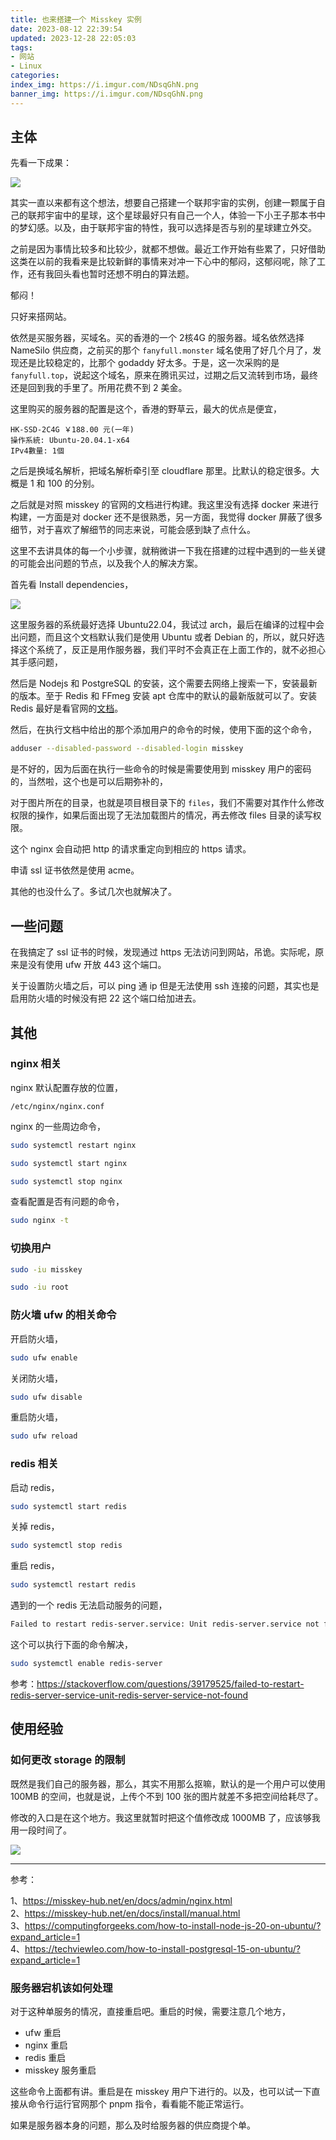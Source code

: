 ```yaml
---
title: 也来搭建一个 Misskey 实例
date: 2023-08-12 22:39:54
updated: 2023-12-28 22:05:03
tags:
- 网站
- Linux
categories:
index_img: https://i.imgur.com/NDsqGhN.png
banner_img: https://i.imgur.com/NDsqGhN.png
---
```


## 主体

先看一下成果：

![](https://i.imgur.com/KGO0gzc.png)

其实一直以来都有这个想法，想要自己搭建一个联邦宇宙的实例，创建一颗属于自己的联邦宇宙中的星球，这个星球最好只有自己一个人，体验一下小王子那本书中的梦幻感。以及，由于联邦宇宙的特性，我可以选择是否与别的星球建立外交。

之前是因为事情比较多和比较少，就都不想做。最近工作开始有些累了，只好借助这类在以前的我看来是比较新鲜的事情来对冲一下心中的郁闷，这郁闷呢，除了工作，还有我回头看也暂时还想不明白的算法题。

郁闷！

只好来搭网站。

依然是买服务器，买域名。买的香港的一个 2核4G 的服务器。域名依然选择 NameSilo 供应商，之前买的那个 `fanyfull.monster` 域名使用了好几个月了，发现还是比较稳定的，比那个 godaddy 好太多。于是，这一次采购的是 `fanyfull.top`，说起这个域名，原来在腾讯买过，过期之后又流转到市场，最终还是回到我的手里了。所用花费不到 2 美金。

这里购买的服务器的配置是这个，香港的野草云，最大的优点是便宜，

```
HK-SSD-2C4G ￥188.00 元(一年)
操作系統: Ubuntu-20.04.1-x64
IPv4數量: 1個
```

之后是换域名解析，把域名解析牵引至 cloudflare 那里。比默认的稳定很多。大概是 1 和 100 的分别。

之后就是对照 misskey 的官网的文档进行构建。我这里没有选择 docker 来进行构建，一方面是对 docker 还不是很熟悉，另一方面，我觉得 docker 屏蔽了很多细节，对于喜欢了解细节的同志来说，可能会感到缺了点什么。

这里不去讲具体的每一个小步骤，就稍微讲一下我在搭建的过程中遇到的一些关键的可能会出问题的节点，以及我个人的解决方案。

首先看 Install dependencies，

![](https://i.imgur.com/xEVhvKg.png)

这里服务器的系统最好选择 Ubuntu22.04，我试过 arch，最后在编译的过程中会出问题，而且这个文档默认我们是使用 Ubuntu 或者 Debian 的，所以，就只好选择这个系统了，反正是用作服务器，我们平时不会真正在上面工作的，就不必担心其手感问题，

然后是 Nodejs 和 PostgreSQL 的安装，这个需要去网络上搜索一下，安装最新的版本。至于 Redis 和 FFmeg 安装 apt 仓库中的默认的最新版就可以了。安装 Redis 最好是看官网的[文档](https://redis.io/docs/getting-started/installation/install-redis-on-linux/)。

然后，在执行文档中给出的那个添加用户的命令的时候，使用下面的这个命令，

```bash
adduser --disabled-password --disabled-login misskey
```

是不好的，因为后面在执行一些命令的时候是需要使用到 misskey 用户的密码的，当然啦，这个也是可以后期弥补的，

对于图片所在的目录，也就是项目根目录下的 `files`，我们不需要对其作什么修改权限的操作，如果后面出现了无法加载图片的情况，再去修改 files 目录的读写权限。

这个 nginx 会自动把 http 的请求重定向到相应的 https 请求。

申请 ssl 证书依然是使用 acme。

其他的也没什么了。多试几次也就解决了。

## 一些问题

在我搞定了 ssl 证书的时候，发现通过 https 无法访问到网站，吊诡。实际呢，原来是没有使用 ufw 开放 443 这个端口。

关于设置防火墙之后，可以 ping 通 ip 但是无法使用 ssh 连接的问题，其实也是启用防火墙的时候没有把 22 这个端口给加进去。

## 其他

### nginx 相关

nginx 默认配置存放的位置，

```
/etc/nginx/nginx.conf
```

nginx 的一些周边命令，

```bash
sudo systemctl restart nginx
```

```bash
sudo systemctl start nginx
```

```bash
sudo systemctl stop nginx
```

查看配置是否有问题的命令，

```bash
sudo nginx -t
```

### 切换用户

```bash
sudo -iu misskey
```

```bash
sudo -iu root
```

### 防火墙 ufw 的相关命令

开启防火墙，

```bash
sudo ufw enable
```

关闭防火墙，

```bash
sudo ufw disable
```

重启防火墙，

```bash
sudo ufw reload
```

### redis 相关

启动 redis，

```bash
sudo systemctl start redis
```

关掉 redis，

```bash
sudo systemctl stop redis
```

重启 redis，

```bash
sudo systemctl restart redis
```

遇到的一个 redis 无法启动服务的问题，

```bash
Failed to restart redis-server.service: Unit redis-server.service not found
```

这个可以执行下面的命令解决，

```bash
sudo systemctl enable redis-server
```

参考：<https://stackoverflow.com/questions/39179525/failed-to-restart-redis-server-service-unit-redis-server-service-not-found>

## 使用经验

### 如何更改 storage 的限制

既然是我们自己的服务器，那么，其实不用那么抠嘛，默认的是一个用户可以使用 100MB 的空间，也就是说，上传个不到 100 张的图片就差不多把空间给耗尽了。

修改的入口是在这个地方。我这里就暂时把这个值修改成 1000MB 了，应该够我用一段时间了。

![](https://i.imgur.com/tl1CSdy.png)

---

参考：

1、<https://misskey-hub.net/en/docs/admin/nginx.html>  
2、<https://misskey-hub.net/en/docs/install/manual.html>  
3、<https://computingforgeeks.com/how-to-install-node-js-20-on-ubuntu/?expand_article=1>  
4、<https://techviewleo.com/how-to-install-postgresql-15-on-ubuntu/?expand_article=1>

### 服务器宕机该如何处理

对于这种单服务的情况，直接重启吧。重启的时候，需要注意几个地方，

- ufw 重启
- nginx 重启
- redis 重启
- misskey 服务重启

这些命令上面都有讲。重启是在 misskey 用户下进行的。以及，也可以试一下直接从命令行运行官网那个 pnpm 指令，看看能不能正常运行。

如果是服务器本身的问题，那么及时给服务器的供应商提个单。


